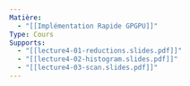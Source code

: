 ```yaml
---
Matière:
  - "[[Implémentation Rapide GPGPU]]"
Type: Cours
Supports:
  - "[[lecture4-01-reductions.slides.pdf]]"
  - "[[lecture4-02-histogram.slides.pdf]]"
  - "[[lecture4-03-scan.slides.pdf]]"
---
```

